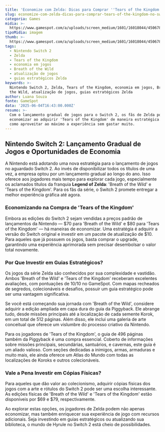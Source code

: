 ```yaml
---
title: 'Economize com Zelda: Dicas para Comprar ''Tears of the Kingdom'' no Switch 2'
slug: economize-com-zelda-dicas-para-comprar-tears-of-the-kingdom-no-switch-2
categoria: Games
midia: >-
  https://www.gamespot.com/a/uploads/screen_medium/1601/16018044/4506784-zelda-switch-2.jpg
tipoMidia: imagem
thumb: >-
  https://www.gamespot.com/a/uploads/screen_medium/1601/16018044/4506784-zelda-switch-2.jpg
tags:
  - Nintendo Switch 2
  - Zelda
  - Tears of the Kingdom
  - economia em jogos
  - Breath of the Wild
  - atualização de jogos
  - guias estratégicos Zelda
keywords: >-
  Nintendo Switch 2, Zelda, Tears of the Kingdom, economia em jogos, Breath of
  the Wild, atualização de jogos, guias estratégicos Zelda
author: Luana Souza
fonte: GameSpot
data: '2025-06-04T16:43:00.000Z'
resumo: >-
  Com o lançamento gradual de jogos para o Switch 2, os fãs de Zelda podem
  economizar ao adquirir 'Tears of the Kingdom' de maneira estratégica. Descubra
  como aproveitar ao máximo a experiência sem gastar muito.
---
```

## Nintendo Switch 2: Lançamento Gradual de Jogos e Oportunidades de Economia

A Nintendo está adotando uma nova estratégia para o lançamento de jogos no aguardado Switch 2. Ao invés de disponibilizar todos os títulos de uma vez, a empresa optou por um lançamento gradual ao longo do ano. Isso oferece aos jogadores mais tempo para explorar cada jogo, especialmente os aclamados títulos da franquia **Legend of Zelda**: 'Breath of the Wild' e 'Tears of the Kingdom'. Para os fãs da série, o Switch 2 promete entregar a melhor experiência gráfica até agora.

### Economizando na Compra de 'Tears of the Kingdom'

Embora as edições do Switch 2 sejam vendidas a preços padrão de lançamentos da Nintendo — $70 para 'Breath of the Wild' e $80 para 'Tears of the Kingdom' — há maneiras de economizar. Uma estratégia é adquirir a versão do Switch original e investir em um pacote de atualização de $10. Para aqueles que já possuem os jogos, basta comprar o upgrade, garantindo uma experiência aprimorada sem precisar desembolsar o valor total novamente.

### Por Que Investir em Guias Estratégicos?

Os jogos da série Zelda são conhecidos por sua complexidade e vastidão. Ambos 'Breath of the Wild' e 'Tears of the Kingdom' receberam excelentes avaliações, com pontuações de 10/10 no GameSpot. Com mapas recheados de segredos, colecionáveis e desafios, possuir um guia estratégico pode ser uma vantagem significativa.

Se você está começando sua jornada com 'Breath of the Wild', considere adquirir a edição ampliada em capa dura do guia da Piggyback. Ele abrange tudo, desde missões principais até a localização de cada semente Korok, em um total de 512 páginas. Além disso, ele inclui uma galeria de arte conceitual que oferece um vislumbre do processo criativo da Nintendo.

Para os jogadores de 'Tears of the Kingdom', o guia de 496 páginas também da Piggyback é uma compra essencial. Coberto de informações sobre missões principais, secundárias, santuários, e cavernas, este guia é um aliado valioso. Com seções dedicadas a inimigos, armas, armaduras e muito mais, ele ainda oferece um Atlas do Mundo com todas as localizações de Koroks e outros colecionáveis.

### Vale a Pena Investir em Cópias Físicas?

Para aqueles que dão valor ao colecionismo, adquirir cópias físicas dos jogos com a arte e rótulos do Switch 2 pode ser uma escolha interessante. As edições físicas de 'Breath of the Wild' e 'Tears of the Kingdom' estão disponíveis por $69 e $79, respectivamente.

Ao explorar estas opções, os jogadores de Zelda podem não apenas economizar, mas também enriquecer sua experiência de jogo com recursos adicionais. Seja investindo em guias estratégicos ou atualizando sua biblioteca, o mundo de Hyrule no Switch 2 está cheio de possibilidades.

